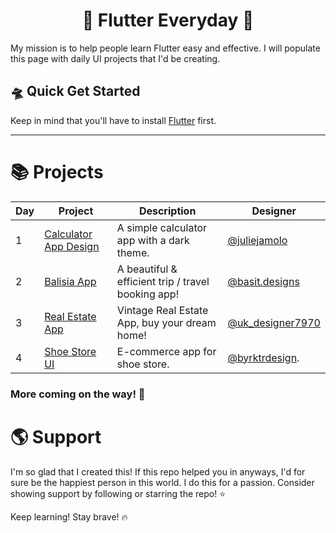 <h1 align="center"> 🦄 Flutter Everyday 🦄 </h1>

My mission is to help people learn Flutter easy and effective. I will populate this page with daily UI projects that I'd be creating. 

## 🛸 Quick Get Started

Keep in mind that you'll have to install [Flutter](https://flutter.dev/) first.

<hr>

# 📚 Projects

| Day | Project | Description | Designer |
| --- | --- | --- | --- |
| 1 | [Calculator App Design](https://github.com/HeySreelal/CalculatorUI) | A simple calculator app with a dark theme. | [@juliejamolo](https://www.instagram.com/p/CcFMbBHPb8T/) |
| 2 | [Balisia App](https://github.com/HeySreelal/balisia) | A beautiful & efficient trip / travel booking app! | [@basit.designs](https://www.instagram.com/basit.designs/)|
| 3 | [Real Estate App](https://github.com/HeySreelal/VintageRealEstateUI) | Vintage Real Estate App, buy your dream home! |  [@uk_designer7970](https://www.instagram.com/uk_designer7970/) |
| 4 | [Shoe Store UI](https://github.com/HeySreelal/ShoeStore-UI) | E-commerce app for shoe store. |  [@byrktrdesign](https://www.instagram.com/byrktrdesign/). |

### More coming on the way! 🚀

# 🌎 Support 
I'm so glad that I created this! If this repo helped you in anyways, I'd for sure be the happiest person in this world. I do this for a passion. Consider showing support by following or starring the repo! ⭐️

Keep learning! Stay brave! 🔥